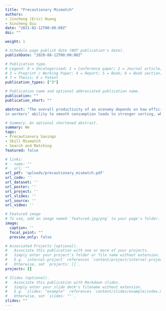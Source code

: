 ```yaml
---
title: "Precautionary Mismatch"
authors:
- Jincheng (Eric) Huang
- Xincheng Qiu
date: "2021-02-12T00:00:00Z"
doi: ""

weight: 1

# Schedule page publish date (NOT publication's date).
publishDate: "2020-08-12T00:00:00Z"

# Publication type.
# Legend: 0 = Uncategorized; 1 = Conference paper; 2 = Journal article;
# 3 = Preprint / Working Paper; 4 = Report; 5 = Book; 6 = Book section;
# 7 = Thesis; 8 = Patent
publication_types: ["3"]

# Publication name and optional abbreviated publication name.
publication: ""
publication_short: ""

abstract: "The overall productivity of an economy depends on how efficiently talents are allocated to productive activities. Using NLSY79 and O*NET, we first document that while the labor market as a whole features positive assortative matching (PAM) based on observables, the degree of sorting seems to vary by the amount of wealth owned by workers. Workers who enter the labor market with lower liquid wealth experience shorter unemployment period and greater skill mismatch. Wage data suggests that skill mismatch could lead to output loss as greater mismatch is associated with lower wages. To understand the macro implications of mismatch and its relationship with wealth, we construct an incomplete market model with heterogeneous workers and firms where skill mismatch arises due to search frictions. Precautionary saving motive induces wealth-poor workers to accept a wider range of jobs at the expense of potentially lower wages and match-specific output. We show that an improvement
in workers’ ability to smooth consumption leads to stronger sorting, which in turn increases average output per worker. This insight suggests a new channel through which policies such as unemployment insurance can affect aggregate productivity, i.e. an improvement in the allocative efficiency of the labor market."

# Summary. An optional shortened abstract.
summary: We
tags:
- Precautionary Savings
- Skill Mismatch
- Search and Matching
featured: false

# links:
# - name: ""
#   url: ""
url_pdf: 'uploads/precautionary_mismatch.pdf'
url_code: ''
url_dataset: ''
url_poster: ''
url_project: ''
url_slides: ''
url_source: ''
url_video: ''

# Featured image
# To use, add an image named `featured.jpg/png` to your page's folder.
image:
  caption: ''
  focal_point: ""
  preview_only: false

# Associated Projects (optional).
#   Associate this publication with one or more of your projects.
#   Simply enter your project's folder or file name without extension.
#   E.g. `internal-project` references `content/project/internal-project/index.md`.
#   Otherwise, set `projects: []`.
projects: []

# Slides (optional).
#   Associate this publication with Markdown slides.
#   Simply enter your slide deck's filename without extension.
#   E.g. `slides: "example"` references `content/slides/example/index.md`.
#   Otherwise, set `slides: ""`.
slides: ""
---
```

